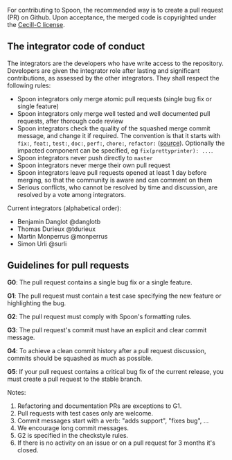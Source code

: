 For contributing to Spoon, the recommended way is to create a pull request (PR) on Github. Upon acceptance, the merged code is copyrighted under the [Cecill-C license](http://www.cecill.info/licences/Licence_CeCILL-C_V1-en.html).

The integrator code of conduct
------------------------------

The integrators are the developers who have write access to the repository. Developers are given the integrator role after lasting and significant contributions, as assessed by the other integrators. They shall respect the following rules:

* Spoon integrators only merge atomic pull requests (single bug fix or single feature)
* Spoon integrators only merge well tested and well documented pull requests, after thorough code review
* Spoon integrators check the quality of the squashed merge commit message, and change it if required. The convention is that it starts with `fix:`, `feat:`, `test:`, `doc:`, `perf:`, `chore:`, `refactor:` ([source](https://github.com/angular/angular.js/blob/master/CONTRIBUTING.md#type)). Optionally the impacted component can be specified, eg `fix(prettyprinter): ...`.
* Spoon integrators never push directly to `master`
* Spoon integrators  never merge their own pull request
* Spoon integrators leave pull requests opened at least 1 day before merging, so that the community is aware and can comment on them
* Serious conflicts, who cannot be resolved by time and discussion, are resolved by a vote among integrators.

Current integrators (alphabetical order):

- Benjamin Danglot @danglotb
- Thomas Durieux @tdurieux
- Martin Monperrus @monperrus
- Simon Urli @surli

Guidelines for pull requests
----------------------------

**G0**: The pull request contains a single bug fix or a single feature. 

**G1**: The pull request must contain a test case specifying the new feature or highlighting the bug. 

**G2**: The pull request must comply with Spoon's formatting rules.

**G3**: The pull request's commit must have an explicit and clear commit message.

**G4**: To achieve a clean commit history after a pull request discussion, commits should be squashed as much as possible.

**G5**: If your pull request contains a critical bug fix of the current release, you must create a pull request to the stable branch.


Notes:

1. Refactoring and documentation PRs are exceptions to G1.
1. Pull requests with test cases only are welcome.
1. Commit messages start with a verb: "adds support", "fixes bug", ...
1. We encourage long commit messages.
1. G2 is specified in the checkstyle rules.
1. If there is no activity on an issue or on a pull request for 3 months it's closed.


